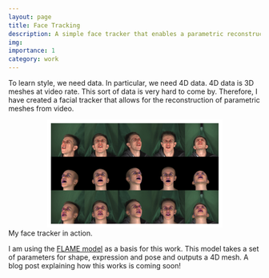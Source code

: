 ```yaml
---
layout: page
title: Face Tracking
description: A simple face tracker that enables a parametric reconstruction of video.
img: 
importance: 1
category: work
---
```


To learn style, we need data. In particular, we need 4D data. 4D data is 3D meshes at video rate. This sort of data is very hard to come by. Therefore, I have created a facial tracker that allows for the reconstruction of parametric meshes from video.

<div class="row mt-3">
    <div class="col-sm mt-3 mt-md-0" style="text-align: center;">
        <img class="img-fluid rounded z-depth-1" src="/assets/img/Reconstruction.png">
    </div>
</div>
<div class="caption">
    My face tracker in action.
</div>

I am using the [FLAME model](https://flame.is.tue.mpg.de/) as a basis for this work. This model takes a set of parameters for shape, expression and pose and outputs a 4D mesh. A blog post explaining how this works is coming soon!
